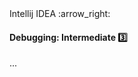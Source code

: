 <link rel="stylesheet" href="{{baseUrl}}/css/textbook.css">

<div class="website-content">

<div id="path">Intellij IDEA :arrow_right: </div>

<div id="title">

#### Debugging: Intermediate :three:

</div>

<div id="body">

...

</div>

</div>
